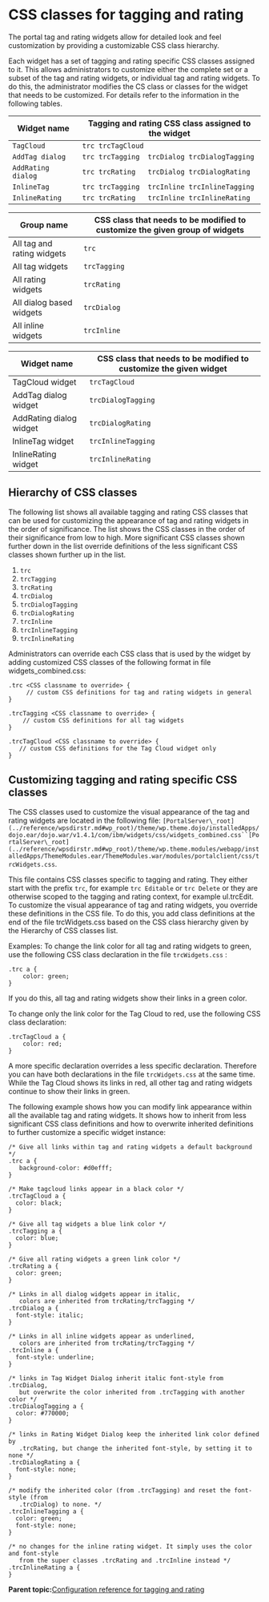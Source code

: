 # CSS classes for tagging and rating

The portal tag and rating widgets allow for detailed look and feel customization by providing a customizable CSS class hierarchy.

Each widget has a set of tagging and rating specific CSS classes assigned to it. This allows administrators to customize either the complete set or a subset of the tag and rating widgets, or individual tag and rating widgets. To do this, the administrator modifies the CS class or classes for the widget that needs to be customized. For details refer to the information in the following tables.

|Widget name|Tagging and rating CSS class assigned to the widget|
|-----------|---------------------------------------------------|
|`TagCloud`|`trc trcTagCloud`|
|`AddTag dialog`|`trc trcTagging  trcDialog trcDialogTagging`|
|`AddRating dialog`|`trc trcRating   trcDialog trcDialogRating`|
|`InlineTag`|`trc trcTagging  trcInline trcInlineTagging`|
|`InlineRating`|`trc trcRating   trcInline trcInlineRating`|

|Group name|CSS class that needs to be modified to customize the given group of widgets|
|----------|---------------------------------------------------------------------------|
|All tag and rating widgets|`trc`|
|All tag widgets|`trcTagging`|
|All rating widgets|`trcRating`|
|All dialog based widgets|`trcDialog`|
|All inline widgets|`trcInline`|

|Widget name|CSS class that needs to be modified to customize the given widget|
|-----------|-----------------------------------------------------------------|
|TagCloud widget|`trcTagCloud`|
|AddTag dialog widget|`trcDialogTagging`|
|AddRating dialog widget|`trcDialogRating`|
|InlineTag widget|`trcInlineTagging`|
|InlineRating widget|`trcInlineRating`|

## Hierarchy of CSS classes

The following list shows all available tagging and rating CSS classes that can be used for customizing the appearance of tag and rating widgets in the order of significance. The list shows the CSS classes in the order of their significance from low to high. More significant CSS classes shown further down in the list override definitions of the less significant CSS classes shown further up in the list.

1.  `trc`
2.  `trcTagging`
3.  `trcRating`
4.  `trcDialog`
5.  `trcDialogTagging`
6.  `trcDialogRating`
7.  `trcInline`
8.  `trcInlineTagging`
9.  `trcInlineRating`

Administrators can override each CSS class that is used by the widget by adding customized CSS classes of the following format in file widgets\_combined.css:

```
.trc <CSS classname to override> {
     // custom CSS definitions for tag and rating widgets in general
}
    
.trcTagging <CSS classname to override> {
    // custom CSS definitions for all tag widgets
}
    
.trcTagCloud <CSS classname to override> {
   // custom CSS definitions for the Tag Cloud widget only
}
```

## Customizing tagging and rating specific CSS classes

The CSS classes used to customize the visual appearance of the tag and rating widgets are located in the following file: `[PortalServer\_root](../reference/wpsdirstr.md#wp_root)/theme/wp.theme.dojo/installedApps/dojo.ear/dojo.war/v1.4.1/com/ibm/widgets/css/widgets_combined.css``[PortalServer\_root](../reference/wpsdirstr.md#wp_root)/theme/wp.theme.modules/webapp/installedApps/ThemeModules.ear/ThemeModules.war/modules/portalclient/css/trcWidgets.css`.

This file contains CSS classes specific to tagging and rating. They either start with the prefix `trc`, for example `trc Editable` or `trc Delete` or they are otherwise scoped to the tagging and rating context, for example ul.trcEdit. To customize the visual appearance of tag and rating widgets, you override these definitions in the CSS file. To do this, you add class definitions at the end of the file trcWidgets.css based on the CSS class hierarchy given by the Hierarchy of CSS classes list.

Examples: To change the link color for all tag and rating widgets to green, use the following CSS class declaration in the file `trcWidgets.css` :

```
.trc a {
    color: green;
}
```

If you do this, all tag and rating widgets show their links in a green color.

To change only the link color for the Tag Cloud to red, use the following CSS class declaration:

```
.trcTagCloud a {
    color: red;
}
```

A more specific declaration overrides a less specific declaration. Therefore you can have both declarations in the file `trcWidgets.css` at the same time. While the Tag Cloud shows its links in red, all other tag and rating widgets continue to show their links in green.

The following example shows how you can modify link appearance within all the available tag and rating widgets. It shows how to inherit from less significant CSS class definitions and how to overwrite inherited definitions to further customize a specific widget instance:

```
/* Give all links within tag and rating widgets a default background */
.trc a {
   background-color: #d0efff;
}

/* Make tagcloud links appear in a black color */
.trcTagCloud a {
  color: black;
}

/* Give all tag widgets a blue link color */
.trcTagging a {
  color: blue;
}

/* Give all rating widgets a green link color */
.trcRating a {
  color: green;
}

/* Links in all dialog widgets appear in italic,
   colors are inherited from trcRating/trcTagging */
.trcDialog a {
  font-style: italic;
}

/* Links in all inline widgets appear as underlined,
   colors are inherited from trcRating/trcTagging */
.trcInline a {
  font-style: underline;
}

/* links in Tag Widget Dialog inherit italic font-style from .trcDialog,
   but overwrite the color inherited from .trcTagging with another color */
.trcDialogTagging a {
  color: #770000;
}

/* links in Rating Widget Dialog keep the inherited link color defined by 
   .trcRating, but change the inherited font-style, by setting it to none */
.trcDialogRating a {
  font-style: none;
}

/* modify the inherited color (from .trcTagging) and reset the font-style (from
   .trcDialog) to none. */
.trcInlineTagging a {
  color: green;
  font-style: none;
}

/* no changes for the inline rating widget. It simply uses the color and font-style
   from the super classes .trcRating and .trcInline instead */
.trcInlineRating a {
}
```

**Parent topic:**[Configuration reference for tagging and rating](../admin-system/tag_rate_adm_ref.md)

